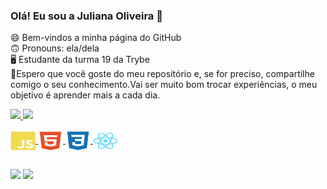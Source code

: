 ### Olá! Eu sou a Juliana Oliveira 👋

😄 Bem-vindos a minha página do GitHub</br>
🙃 Pronouns: ela/dela</br>
🖥️ Estudante da turma 19 da Trybe</br>
🤝Espero que você goste do meu repositório e, se for preciso, compartilhe comigo o seu conhecimento.Vai ser muito bom trocar experiências, o meu objetivo é aprender mais a cada dia.


<div>
  <a href="https://github.com/jsfoliveira">
  <img height="180em" src="https://github-readme-stats.vercel.app/api?username=jsfoliveira&show_icons=true&theme=dracula&include_all_commits=true&count_private=true"/>
  <img height="180em" src="https://github-readme-stats.vercel.app/api/top-langs/?username=jsfoliveira&layout=compact&langs_count=16&theme=dracula"/>
</div>
<div style="display: inline_block"><br>
  <img align="center" alt="Juli-Js" height="30" width="40" src="https://raw.githubusercontent.com/devicons/devicon/master/icons/javascript/javascript-plain.svg">
  <img align="center" alt="Juli-html5" height="30" width="40" src="https://raw.githubusercontent.com/devicons/devicon/master/icons/html5/html5-plain.svg">
  <img align="center" alt="Juli-css3" height="30" width="40" src="https://raw.githubusercontent.com/devicons/devicon/master/icons/css3/css3-plain.svg">
  <img align="center" alt="Juli-react" height="30" width="40" src="https://raw.githubusercontent.com/devicons/devicon/master/icons/react/react-original.svg">
  
  ##
  
  <div>
    <a href="https://www.linkedin.com/in/juliana-oliveira-61326b205" target="_blank"><img src="https://img.shields.io/badge/LinkedIn-0077B5?style=for-the-badge&logo=linkedin&logoColor=white" target="_blank"></a>
    <a href="mailto:jsfoliveira89@gmail.com"><img src="https://img.shields.io/badge/Gmail-D14836?style=for-the-badge&logo=gmail&logoColor=white" target="_blank"></a>
<!--
**jsfoliveira/jsfoliveira** is a ✨ _special_ ✨ repository because its `README.md` (this file) appears on your GitHub profile.

Here are some ideas to get you started:

- 🔭 I’m currently working on ...
- 🌱 I’m currently learning ...
- 👯 I’m looking to collaborate on ...
- 🤔 I’m looking for help with ...
- 💬 Ask me about ...
- 📫 How to reach me: ...
- 😄 Pronouns: ...
- ⚡ Fun fact: ...
-->
